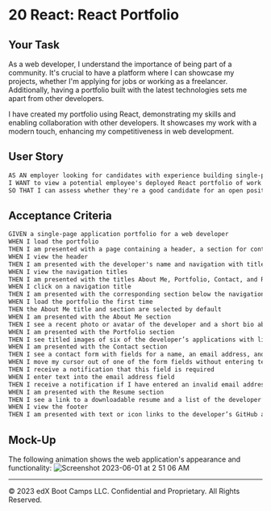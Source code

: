 # 20 React: React Portfolio

## Your Task

As a web developer, I understand the importance of being part of a community. It's crucial to have a platform where I can showcase my projects, whether I'm applying for jobs or working as a freelancer. Additionally, having a portfolio built with the latest technologies sets me apart from other developers.

I have created my portfolio using React, demonstrating my skills and enabling collaboration with other developers. It showcases my work with a modern touch, enhancing my competitiveness in web development.

## User Story

```md
AS AN employer looking for candidates with experience building single-page applications
I WANT to view a potential employee's deployed React portfolio of work samples
SO THAT I can assess whether they're a good candidate for an open position
```

## Acceptance Criteria

```md
GIVEN a single-page application portfolio for a web developer
WHEN I load the portfolio
THEN I am presented with a page containing a header, a section for content, and a footer
WHEN I view the header
THEN I am presented with the developer's name and navigation with titles corresponding to different sections of the portfolio
WHEN I view the navigation titles
THEN I am presented with the titles About Me, Portfolio, Contact, and Resume, and the title corresponding to the current section is highlighted
WHEN I click on a navigation title
THEN I am presented with the corresponding section below the navigation without the page reloading and that title is highlighted
WHEN I load the portfolio the first time
THEN the About Me title and section are selected by default
WHEN I am presented with the About Me section
THEN I see a recent photo or avatar of the developer and a short bio about them
WHEN I am presented with the Portfolio section
THEN I see titled images of six of the developer’s applications with links to both the deployed applications and the corresponding GitHub repositories
WHEN I am presented with the Contact section
THEN I see a contact form with fields for a name, an email address, and a message
WHEN I move my cursor out of one of the form fields without entering text
THEN I receive a notification that this field is required
WHEN I enter text into the email address field
THEN I receive a notification if I have entered an invalid email address
WHEN I am presented with the Resume section
THEN I see a link to a downloadable resume and a list of the developer’s proficiencies
WHEN I view the footer
THEN I am presented with text or icon links to the developer’s GitHub and LinkedIn profiles, and their profile on a third platform (Stack Overflow, Twitter)
```

## Mock-Up

The following animation shows the web application's appearance and functionality:
![Screenshot 2023-06-01 at 2 51 06 AM](https://github.com/mhamze23/M20_ReactPortfolio/assets/115047281/f8a9095b-bf3c-487f-86e8-584670276c99)



- - -
© 2023 edX Boot Camps LLC. Confidential and Proprietary. All Rights Reserved.
